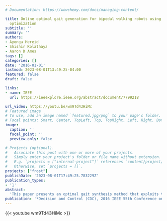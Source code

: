 ```yaml
---
# Documentation: https://wowchemy.com/docs/managing-content/

title: Online optimal gait generation for bipedal walking robots using legendre pseudospectral
  optimization
subtitle: ''
summary: ''
authors:
- Ayonga Hereid
- Shishir Kolathaya
- Aaron D Ames
tags: []
categories: []
date: '2016-01-01'
lastmod: 2023-08-01T13:49:25-04:00
featured: false
draft: false

links:
- name: IEEE
  url: https://ieeexplore.ieee.org/abstract/document/7799218

url_video: https://youtu.be/wm9Td43HiMc
# Featured image
# To use, add an image named `featured.jpg/png` to your page's folder.
# Focal points: Smart, Center, TopLeft, Top, TopRight, Left, Right, BottomLeft, Bottom, BottomRight.
image:
  caption: ''
  focal_point: ''
  preview_only: false

# Projects (optional).
#   Associate this post with one or more of your projects.
#   Simply enter your project's folder or file name without extension.
#   E.g. `projects = ["internal-project"]` references `content/project/deep-learning/index.md`.
#   Otherwise, set `projects = []`.
projects: ["frost"]
publishDate: '2023-08-01T17:49:25.783229Z'
publication_types:
- '1'
abstract: 
  'This paper presents an optimal gait synthesis method that exploits the full body dynamics of robots using the Hybrid Zero Dynamics (HZD) control framework and-for the first time-experimentally realizes online HZD gait generation for a planar underactuated robot. Hybrid zero dynamics is an established theoretical framework that formally enables stable control of dynamic locomotion by enforcing virtual constraints through feedback controllers. An essential part of successfully realizing dynamic walking with HZD framework is determining parameters of the virtual constraints that satisfy hybrid invariant condition via nonlinear constrained optimization. Due to the complexity of the full hybrid system model of the robot, these optimization problems often suffer from slow convergence and local minima. In this paper, we improve the reliability of the HZD gait optimization and significantly increase the convergence speed by taking advantage of the direct transcription formulation and the exponential convergence of the global orthogonal collocation (a.k.a. pseudospectral) method. As a result, generating HZD gaits online becomes feasible with an average computation time less than 0.5 seconds, as will be demonstrated experimentally on a bipedal robot.'
publication: '*Decision and Control (CDC), 2016 IEEE 55th Conference on*'
---
```


{{< youtube wm9Td43HiMc >}}

